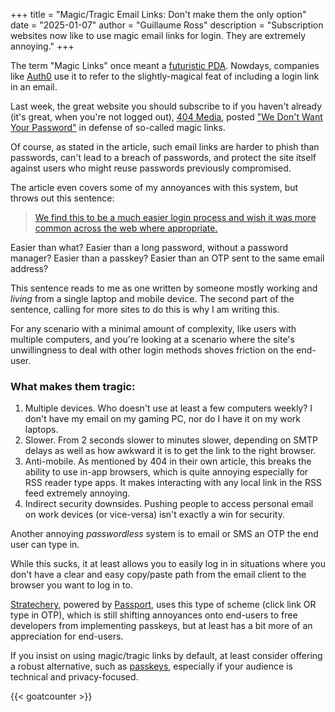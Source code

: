 +++
title = "Magic/Tragic Email Links: Don't make them the only option"
date = "2025-01-07"
author = "Guillaume Ross"
description = "Subscription websites now like to use magic email links for login. They are extremely annoying."
+++

The term "Magic Links" once meant a [futuristic PDA](https://en.wikipedia.org/wiki/Magic_Link). Nowdays, companies like [Auth0](https://auth0.com/docs/authenticate/passwordless/authentication-methods/email-magic-link) use it to refer to the slightly-magical feat of including a login link in an email.

Last week, the great website you should subscribe to if you haven't already (it's great, when you're not logged out), [404 Media](https://www.404media.co/), posted ["We Don't Want Your Password"](https://www.404media.co/we-dont-want-your-password-3/) in defense of so-called magic links. 

Of course, as stated in the article, such email links are harder to phish than passwords, can't lead to a breach of passwords, and protect the site itself against users who might reuse passwords previously compromised.

The article even covers some of my annoyances with this system, but throws out this sentence:

> [We find this to be a much easier login process and wish it was more common across the web where appropriate.](https://www.404media.co/we-dont-want-your-password-3/)

Easier than what? Easier than a long password, without a password manager? Easier than a passkey? Easier than an OTP sent to the same email address? 

This sentence reads to me as one written by someone mostly working and _living_ from a single laptop and mobile device. The second part of the sentence, calling for more sites to do this is why I am writing this.

For any scenario with a minimal amount of complexity, like users with multiple computers, and you're looking at a scenario where the site's unwillingness to deal with other login methods shoves friction on the end-user. 


### What makes them tragic:

1. Multiple devices. Who doesn't use at least a few computers weekly? I don't have my email on my gaming PC, nor do I have it on my work laptops.
1. Slower. From 2 seconds slower to minutes slower, depending on SMTP delays as well as how awkward it is to get the link to the right browser.
1. Anti-mobile. As mentioned by 404 in their own article, this breaks the ability to use in-app browsers, which is quite annoying especially for RSS reader type apps. It makes interacting with any local link in the RSS feed extremely annoying.
1. Indirect security downsides. Pushing people to access personal email on work devices (or vice-versa) isn't exactly a win for security.

Another annoying _passwordless_ system is to email or SMS an OTP the end user can type in. 

While this sucks, it at least allows you to easily log in in situations where you don't have a clear and easy copy/paste path from the email client to the browser you want to log in to. 

[Stratechery](https://stratechery.com/), powered by [Passport](https://passport.online), uses this type of scheme (click link OR type in OTP), which is still shifting annoyances onto end-users to free developers from implementing passkeys, but at least has a bit more of an appreciation for end-users.

If you insist on using magic/tragic links by default, at least consider offering a robust alternative, such as [passkeys](https://fidoalliance.org/passkeys/), especially if your audience is technical and privacy-focused.


{{< goatcounter >}}
